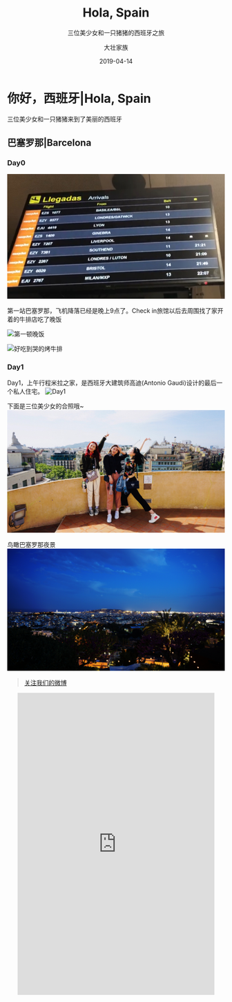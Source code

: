 ﻿---
layout:     post
title:      Hola, Spain
subtitle:   三位美少女和一只猪猪的西班牙之旅
date:       2019-04-14
author:     大壮家族
header-img: img/BackG2.jpg
catalog: false
tags:
    - Spain
---

# 你好，西班牙|Hola, Spain
三位美少女和一只猪猪来到了美丽的西班牙

## 巴塞罗那|Barcelona
### Day0

![Arrived](https://raw.githubusercontent.com/bigstrongfamily/bigstrongfamily.github.io/master/img/Screenshot_2019-04-15-01-20-53-262_com.miui.video.png)


第一站巴塞罗那，飞机降落已经是晚上9点了。Check in旅馆以后去周围找了家开着的牛排店吃了晚饭




![第一顿晚饭](https://raw.githubusercontent.com/bigstrongfamily/bigstrongfamily.github.io/master/img/IMG_20190414_225421.jpg)

![好吃到哭的烤牛排](https://raw.githubusercontent.com/bigstrongfamily/bigstrongfamily.github.io/master/img/mmexport1555285677549.jpg)

### Day1

Day1，上午行程米拉之家，是西班牙大建筑师高迪(Antonio Gaudi)设计的最后一个私人住宅。
![Day1](https://raw.githubusercontent.com/bigstrongfamily/bigstrongfamily.github.io/master/img/IMG_20190415_143153.jpg)

下面是三位美少女的合照哦~
![Day1](https://raw.githubusercontent.com/bigstrongfamily/bigstrongfamily.github.io/master/img/mmexport1555369529146.jpg)

鸟瞰巴塞罗那夜景
![night](https://raw.githubusercontent.com/bigstrongfamily/bigstrongfamily.github.io/master/img/IMG_20190415_231724.jpg)






>[关注我们的微博](https://www.weibo.com/u/5896108037)
<div id="weibo" class="panel">  
    <ul class="panel_body">  
        <iframe id="weibo" style="width:95%; height:700px;" frameborder="0" scrolling="no" src="https://www.weibo.com/u/5896108037?from=myfollow_all&is_all=1"></iframe>  
    </ul>  
</div>

